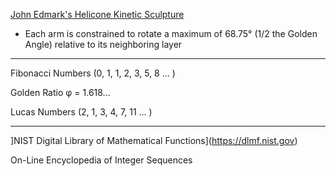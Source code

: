 [John Edmark's Helicone Kinetic Sculpture](https://www.johnedmark.com/rotating1/2016/4/29/helicone-an-interactive-kinetic-sculpture)
* Each arm is constrained to rotate a maximum of 68.75° (1/2 the Golden Angle) relative to its neighboring layer

- - - -

Fibonacci Numbers (0, 1, 1, 2, 3, 5, 8 ... )

Golden Ratio  φ = 1.618...

Lucas Numbers (2, 1, 3, 4, 7, 11 ... )

- - - -

]NIST Digital Library of Mathematical Functions](https://dlmf.nist.gov)

On-Line Encyclopedia of Integer Sequences
